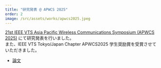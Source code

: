 ```yaml
---
title: "研究発表 @ APWCS 2025"
order: 2
image: /src/assets/works/apwcs2025.jpeg
---
```


[21st IEEE VTS Asia Pacific Wireless Communications Symposium (APWCS 2025)](https://apwcs2025.info.kogakuin.ac.jp/) にて研究発表を行いました。  
また、IEEE VTS Tokyo/Japan Chapter APWCS2025 学生奨励賞を受賞させていただきました。

- [論文](https://ieeexplore.ieee.org/document/11151933)
